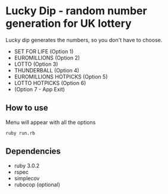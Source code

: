 # Lucky Dip - random number generation for UK lottery

Lucky dip generates the numbers, so you don't have to choose.
- SET FOR LIFE (Option 1)
- EUROMILLIONS (Option 2)
- LOTTO (Option 3)
- THUNDERBALL (Option 4)
- EUROMILLIONS HOTPICKS (Option 5)
- LOTTO HOTPICKS (Option 6)
- (Option 7 - App Exit)

## How to use

Menu will appear with all the options
```shell
ruby run.rb
```

## Dependencies 

- ruby 3.0.2
- rspec
- simplecov
- rubocop (optional)